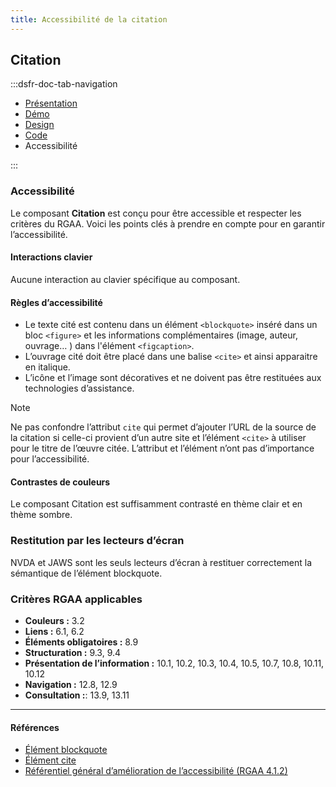```yaml
---
title: Accessibilité de la citation
---
```


## Citation

:::dsfr-doc-tab-navigation

- [Présentation](../index.md)
- [Démo](../demo/index.md)
- [Design](../design/index.md)
- [Code](../code/index.md)
- Accessibilité

:::

### Accessibilité

Le composant **Citation** est conçu pour être accessible et respecter les critères du RGAA. Voici les points clés à prendre en compte pour en garantir l’accessibilité.

#### Interactions clavier

Aucune interaction au clavier spécifique au composant.

#### Règles d’accessibilité

- Le texte cité est contenu dans un élément `<blockquote>` inséré dans un bloc `<figure>` et les informations complémentaires (image, auteur, ouvrage… ) dans l'élément `<figcaption>`.
- L’ouvrage cité doit être placé dans une balise `<cite>` et ainsi apparaitre en italique.
- L’icône et l’image sont décoratives et ne doivent pas être restituées aux technologies d’assistance.

> [!NOTE]
> Ne pas confondre l’attribut `cite` qui permet d’ajouter l’URL de la source de la citation si celle-ci provient d’un autre site et l’élément `<cite>` à utiliser pour le titre de l’œuvre citée.
> L’attribut et l’élément n’ont pas d’importance pour l’accessibilité.

#### Contrastes de couleurs

Le composant Citation est suffisamment contrasté en thème clair et en thème sombre.

### Restitution par les lecteurs d’écran

NVDA et JAWS sont les seuls lecteurs d’écran à restituer correctement la sémantique de l’élément blockquote.

### Critères RGAA applicables

- **Couleurs&nbsp;:** 3.2
- **Liens&nbsp;:** 6.1, 6.2
- **Éléments obligatoires&nbsp;:** 8.9
- **Structuration&nbsp;:** 9.3, 9.4
- **Présentation de l’information&nbsp;:** 10.1, 10.2, 10.3, 10.4, 10.5, 10.7, 10.8, 10.11, 10.12
- **Navigation&nbsp;:** 12.8, 12.9
- **Consultation&nbsp;:**: 13.9, 13.11

---

#### Références

- [Élément blockquote](https://html.spec.whatwg.org/#the-blockquote-element)
- [Élément cite](https://html.spec.whatwg.org/#the-cite-element)
- [Référentiel général d’amélioration de l’accessibilité (RGAA 4.1.2)](https://accessibilite.numerique.gouv.fr/methode/criteres-et-tests/)
